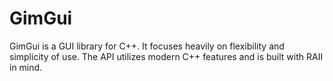 # GimGui

GimGui is a GUI library for C++. It focuses heavily on flexibility and simplicity of use. The API utilizes modern C++ features and is built with RAII in mind.


